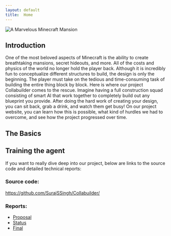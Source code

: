 ```yaml
---
layout: default
title:  Home
---
```

![A Marvelous Minecraft Mansion](https://image.winudf.com/v2/image/Y29tLmx1Y2t5Z3VpYTk5Lm1vZGVybmhvdXNlc2Zvcm1pbmVjcmFmdF9zY3JlZW5fMF8xNTExMTc2NDMzXzAzNA/screen-0.jpg?fakeurl=1&type=.jpg)


## Introduction
One of the most beloved aspects of Minecraft is the ability to create breathtaking mansions, secret hideouts, and more. All of the costs and physics of the world no longer hold the player back. Although it is incredibly fun to conceptualize different structures to build, the design is only the beginning. The player must take on the tedious and time-consuming task of building the entire thing block by block. Here is where our project Collabuilder comes to the rescue. Imagine having a full construction squad consisting of smart AI that work together to completely build out any blueprint you provide. After doing the hard work of creating your design, you can sit back, grab a drink, and watch them get busy! On our project website, you can learn how this is possible, what kind of hurdles we had to overcome, and see how the project progressed over time. 

## The Basics


## Training the agent


If you want to really dive deep into our project, below are links to the source code and detailed technical reports:

### Source code: 
https://github.com/SurajSSingh/Collabuilder/

### Reports:

- [Proposal](proposal.html)
- [Status](status.html)
- [Final](final.html)


